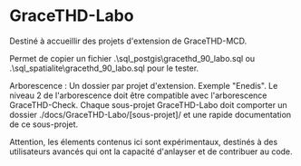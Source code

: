 # GraceTHD-Labo

Destiné à accueillir des projets d'extension de GraceTHD-MCD. 

Permet de copier un fichier .\sql_postgis\gracethd_90_labo.sql ou .\sql_spatialite\gracethd_90_labo.sql pour le tester. 

Arborescence : 
Un dossier par projet d'extension. Exemple "Enedis". Le niveau 2 de l'arborescence doit être compatible avec l'arborescence GraceTHD-Check. Chaque sous-projet GraceTHD-Labo doit comporter un dossier ./docs/GraceTHD-Labo/[sous-projet]/ et une rapide documentation de ce sous-projet. 

Attention, les élements contenus ici sont expérimentaux, destinés à des utilisateurs avancés qui ont la capacité d'anlayser et de contribuer au code. 
